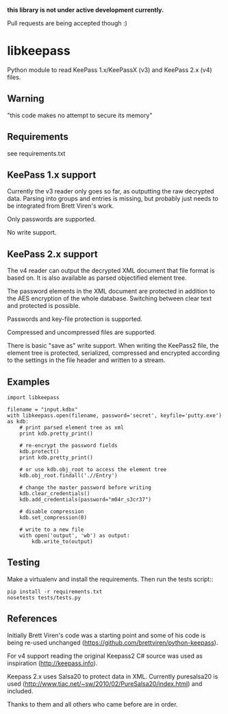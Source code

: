 **this library is not under active development currently.**

Pull requests are being accepted though :)


libkeepass
==========

Python module to read KeePass 1.x/KeePassX (v3) and KeePass 2.x (v4) files.

Warning
-------

"this code makes no attempt to secure its memory"

Requirements
------------

see requirements.txt

KeePass 1.x support
-------------------

Currently the v3 reader only goes so far, as outputting the raw decrypted data.
Parsing into groups and entries is missing, but probably just needs to be
integrated from Brett Viren's work.

Only passwords are supported.

No write support.

KeePass 2.x support
-------------------

The v4 reader can output the decrypted XML document that file format is based
on. It is also available as parsed objectified element tree.

The password elements in the XML document are protected in addition to the AES
encryption of the whole database. Switching between clear text and protected is
possible.

Passwords and key-file protection is supported.

Compressed and uncompressed files are supported.

There is basic "save as" write support. When writing the KeePass2 file, the
element tree is protected, serialized, compressed and encrypted according to the
settings in the file header and written to a stream.

Examples
--------

    import libkeepass

    filename = "input.kdbx"
    with libkeepass.open(filename, password='secret', keyfile='putty.exe') as kdb:
        # print parsed element tree as xml
        print kdb.pretty_print()

        # re-encrypt the password fields
        kdb.protect()
        print kdb.pretty_print()

        # or use kdb.obj_root to access the element tree
        kdb.obj_root.findall('.//Entry')

        # change the master password before writing
        kdb.clear_credentials()
        kdb.add_credentials(password="m04r_s3cr37")

        # disable compression
        kdb.set_compression(0)

        # write to a new file
        with open('output', 'wb') as output:
            kdb.write_to(output)

Testing
-------

Make a virtualenv and install the requirements. Then run the tests script::

    pip install -r requirements.txt
    nosetests tests/tests.py


References
----------

Initially Brett Viren's code was a starting point and some of his code is being
re-used unchanged (https://github.com/brettviren/python-keepass).

For v4 support reading the original Keepass2 C# source was used as inspiration
(http://keepass.info).

Keepass 2.x uses Salsa20 to protect data in XML. Currently puresalsa20 is used
(http://www.tiac.net/~sw/2010/02/PureSalsa20/index.html) and included.

Thanks to them and all others who came before are in order.


